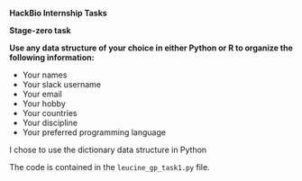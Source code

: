 **HackBio Internship Tasks**

**Stage-zero task**

**Use any data structure of your choice in either Python or R to organize the following information:**
+ Your names
+ Your slack username
+ Your email
+ Your hobby
+ Your countries
+ Your discipline
+ Your preferred programming language

I chose to use the dictionary data structure in Python

The code is contained in the `leucine_gp_task1.py` file.
